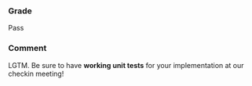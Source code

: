 ### Grade

Pass

### Comment

LGTM. Be sure to have **working unit tests** for your implementation at our checkin meeting!